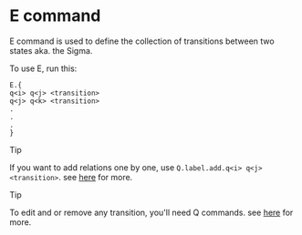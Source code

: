 # E command

E command is used to define the collection of transitions between two states aka. the Sigma.

To use E, run this:

```
E.{
q<i> q<j> <transition>
q<j> q<k> <transition>
.
.
.
}
```

> [!TIP]
> If you want to add relations one by one, use ```Q.label.add.q<i> q<j> <transition>```. see [here](https://github.com/devtracer/Machina-Language/blob/main/docs/Tutorial/Q.md) for more.

> [!TIP]
> To edit and or remove any transition, you'll need Q commands. see [here](https://github.com/devtracer/Machina-Language/blob/main/docs/Tutorial/Q.md) for more.
